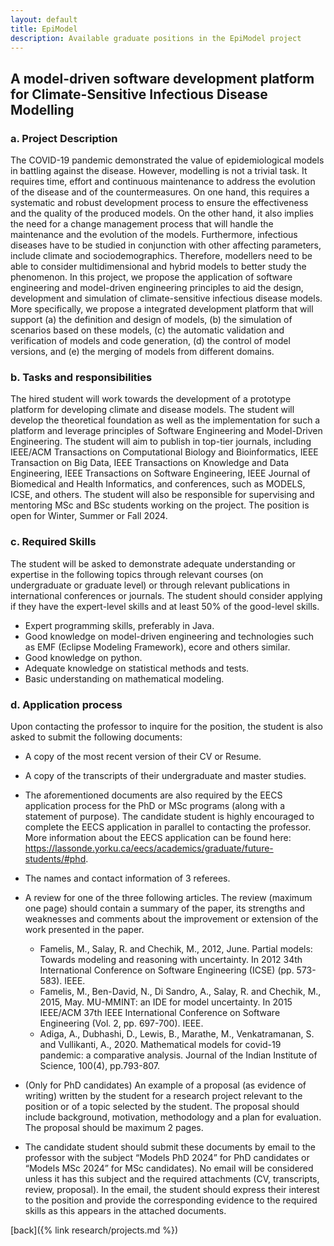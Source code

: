 ```yaml
---
layout: default
title: EpiModel
description: Available graduate positions in the EpiModel project
---
```



## A model-driven software development platform for Climate-Sensitive Infectious Disease Modelling

### a.	Project Description

   The COVID-19 pandemic demonstrated the value of epidemiological models in battling against the disease. However, modelling is not a trivial task. It requires time, effort and continuous maintenance to address the evolution of the disease and of the countermeasures. On one hand, this requires a systematic and robust development process to ensure the effectiveness and the quality of the produced models. On the other hand, it also implies the need for a change management process that will handle the maintenance and the evolution of the models. Furthermore, infectious diseases have to be studied in conjunction with other affecting parameters, include climate and sociodemographics. Therefore, modellers need to be able to consider multidimensional and hybrid models to better study the phenomenon. In this project, we propose the application of software engineering and model-driven engineering principles to aid the design, development and simulation of climate-sensitive infectious disease models. More specifically, we propose a integrated development platform that will support (a) the definition and design of models, (b) the simulation of scenarios based on these models, (c) the automatic validation and verification of models and code generation, (d) the control of model versions, and (e) the merging of models from different domains.

### b.	Tasks and responsibilities

   The hired student will work towards the development of a prototype platform for developing climate and disease models. The student will develop the theoretical foundation as well as the implementation for such a platform and leverage principles of Software Engineering and Model-Driven Engineering. The student will aim to publish in top-tier journals, including IEEE/ACM Transactions on Computational Biology and Bioinformatics, IEEE Transaction on Big Data, IEEE Transactions on Knowledge and Data Engineering, IEEE Transactions on Software Engineering, IEEE Journal of Biomedical and Health Informatics, and conferences, such as MODELS, ICSE, and others. The student will also be responsible for supervising and mentoring MSc and BSc students working on the project. The position is open for Winter, Summer or Fall 2024.

### c.	Required Skills

  The student will be asked to demonstrate adequate understanding or expertise in the following topics through relevant courses (on undergraduate or graduate level) or through relevant publications in international conferences or journals. The student should consider applying if they have the expert-level skills and at least 50% of the good-level skills.

   * Expert programming skills, preferably in Java.
   * Good knowledge on model-driven engineering and technologies such as EMF (Eclipse Modeling Framework), ecore and others similar.
   * Good knowledge on python.
   * Adequate knowledge on statistical methods and tests.
   * Basic understanding on mathematical modeling.

### d.	Application process

Upon contacting the professor to inquire for the position, the student is also asked to submit the following documents:

   * A copy of the most recent version of their CV or Resume.
   * A copy of the transcripts of their undergraduate and master studies.
   * The aforementioned documents are also required by the EECS application process for the PhD or MSc programs (along with a statement of purpose). The candidate student is highly encouraged to complete the EECS application in parallel to contacting the professor. More information about the EECS application can be found here: <https://lassonde.yorku.ca/eecs/academics/graduate/future-students/#phd>.
   * The names and contact information of 3 referees.
   * A review for one of the three following articles. The review (maximum one page) should contain a summary of the paper, its strengths and weaknesses and comments about the improvement or extension of the work presented in the paper.

     + Famelis, M., Salay, R. and Chechik, M., 2012, June. Partial models: Towards modeling and reasoning with uncertainty. In 2012 34th International Conference on Software Engineering (ICSE) (pp. 573-583). IEEE.
     + Famelis, M., Ben-David, N., Di Sandro, A., Salay, R. and Chechik, M., 2015, May. MU-MMINT: an IDE for model uncertainty. In 2015 IEEE/ACM 37th IEEE International Conference on Software Engineering (Vol. 2, pp. 697-700). IEEE.
     + Adiga, A., Dubhashi, D., Lewis, B., Marathe, M., Venkatramanan, S. and Vullikanti, A., 2020. Mathematical models for covid-19 pandemic: a comparative analysis. Journal of the Indian Institute of Science, 100(4), pp.793-807.

   * (Only for PhD candidates) An example of a proposal (as evidence of writing) written by the student for a research project relevant to the position or of a topic selected by the student. The proposal should include background, motivation, methodology and a plan for evaluation. The proposal should be maximum 2 pages.
   * The candidate student should submit these documents by email to the professor with the subject “Models PhD 2024” for PhD candidates or “Models MSc 2024” for MSc candidates). No email will be considered unless it has this subject and the required attachments (CV, transcripts, review, proposal). In the email, the student should express their interest to the position and provide the corresponding evidence to the required skills as this appears in the attached documents.


[back]({% link research/projects.md %})
